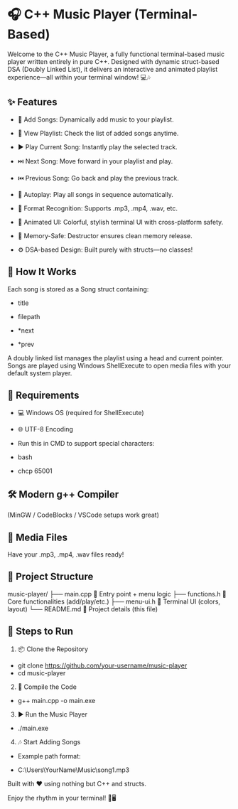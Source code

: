 # 🎧 C++ Music Player (Terminal-Based)

Welcome to the C++ Music Player, a fully functional terminal-based music player written entirely in pure C++. Designed with dynamic struct-based DSA (Doubly Linked List), it delivers an interactive and animated playlist experience—all within your terminal window! 💻🎶


## ✨ Features

- 🎵 Add Songs: Dynamically add music to your playlist.

- 📄 View Playlist: Check the list of added songs anytime.

- ▶️ Play Current Song: Instantly play the selected track.

- ⏭️ Next Song: Move forward in your playlist and play.

- ⏮️ Previous Song: Go back and play the previous track.

- 🔁 Autoplay: Play all songs in sequence automatically.

- 🧠 Format Recognition: Supports .mp3, .mp4, .wav, etc.

- 🎨 Animated UI: Colorful, stylish terminal UI with cross-platform safety.

- 🧹 Memory-Safe: Destructor ensures clean memory release.

- ⚙️ DSA-based Design: Built purely with structs—no classes!

## 🧠 How It Works

Each song is stored as a Song struct containing:

- title

- filepath

- *next

- *prev

A doubly linked list manages the playlist using a head and current pointer. Songs are played using Windows ShellExecute to open media files with your default system player.

## 🔧 Requirements
- 💻 Windows OS (required for ShellExecute)

- 🌐 UTF-8 Encoding
- Run this in CMD to support special characters:

- bash
- chcp 65001

## 🛠️ Modern g++ Compiler
(MinGW / CodeBlocks / VSCode setups work great)

## 🎼 Media Files

Have your .mp3, .mp4, .wav files ready!

## 📁 Project Structure

music-player/
├── main.cpp         🎯 Entry point + menu logic
├── functions.h      🔧 Core functionalities (add/play/etc.)
├── menu-ui.h        🎨 Terminal UI (colors, layout)
└── README.md        📘 Project details (this file)

## 🚀 Steps to Run

1. 📦 Clone the Repository

- git clone https://github.com/your-username/music-player
- cd music-player

2. 🧪 Compile the Code

- g++ main.cpp -o main.exe

3. ▶️ Run the Music Player

- ./main.exe
  
4. 🎶 Start Adding Songs

- Example path format:

- C:\\Users\\YourName\\Music\\song1.mp3

  
Built with ❤️ using nothing but C++ and structs.

Enjoy the rhythm in your terminal! 🎼🖥️
